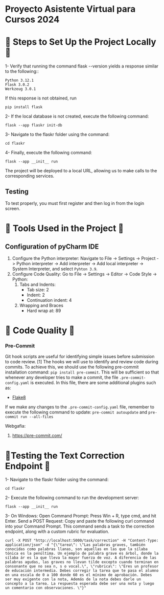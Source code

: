 # Proyecto Asistente Virtual para Cursos 2024

# 👣 Steps to Set Up the Project Locally 👣

1- Verify that running the command flask --version yields a response similar to the following::
  ```
  Python 3.12.1
  Flask 3.0.2
  Werkzeug 3.0.1
  ```

  If this response is not obtained, run
  ```
  pip install flask
  ```
2- If the local database is not created, execute the following command:
  ```
  flask --app flaskr init-db
  ```

3- Navigate to the flaskr folder using the command:
  ```
  cd flaskr
  ```

4- Finally, execute the following command:
  ```
  flask --app __init__ run
  ```

The project will be deployed to a local URL, allowing us to make calls to the corresponding services.

## Testing
To test properly, you must first register and then log in from the login screen.

# 🔨 Tools Used in the Project 🔨
## Configuration of pyCharm IDE
1. Configure the Python interpreter:
   Navigate to File -> Settings -> Project -> Python interpreter -> Add interpreter ->
   Add local interpreter -> System Interpreter, and select  ``` Pyhton 3.9 ```.
2. Configure Code Quality: Go to File -> Settings -> Editor -> Code Style -> Python:
   1. Tabs and Indents:
      - Tab size: 2
      - Indent: 2
      - Continuation indent: 4
   2. Wrapping and Braces
      - Hard wrap at: 89


# 🎯 Code Quality 🎯
### Pre-Commit
Git hook scripts are useful for identifying simple issues before submission to code
review. [1] The hooks we will use to identify and review code during commits. To achieve
this, we should use the following pre-commit installation command: `pip install
pre-commit`. This will be sufficient so that whenever any developer tries to make a
commit, the file `.pre-commit-config.yaml` is executed. In this file, there are some
additional plugins such as:
- [Flake8](https://flake8.pycqa.org/en/latest/)

If we make any changes to the `.pre-commit-config.yaml` file, remember to execute the
following command to update: `pre-commit autoupdate` and `pre-commit run --all-files`


Webgafia:
1. https://pre-commit.com/


# 📝Testing the Text Correction Endpoint 📝

1- Navigate to the flaskr folder using the command:
  ```
  cd flaskr
  ```

2- Execute the following command to run the development server:
  ```
  flask --app __init__ run
  ```
3- On Windows:
Open Command Prompt: Press Win + R, type cmd, and hit Enter.
Send a POST Request: Copy and paste the following curl command into your Command Prompt. This command sends a task to the correction endpoint, along with a custom rubric for evaluation.
  ```
  curl -X POST "http://localhost:5000/task/correction" -H "Content-Type: application/json" -d "{\"tarea\": \"Las palabras graves, también conocidas como palabras llanas, son aquellas en las que la sílaba tónica es la penúltima. Un ejemplo de palabra grave es árbol, donde la sílaba ár es la que lleva la mayor fuerza de voz. A diferencia de las palabras agudas, las graves no llevan tilde excepto cuando terminan en consonante que no sea n, s o vocal.\", \"rubrica\": \"Eres un profesor de educación intermedia. Debes corregir la tarea que te pasa el alumno en una escala de 0 a 100 donde 60 es el mínimo de aprobación. Debes ser muy exigente con la nota, Además de la nota debes darle un concepto a la tarea. La respuesta esperada debe ser una nota y luego un comentario con observaciones. \"}"
  ```
